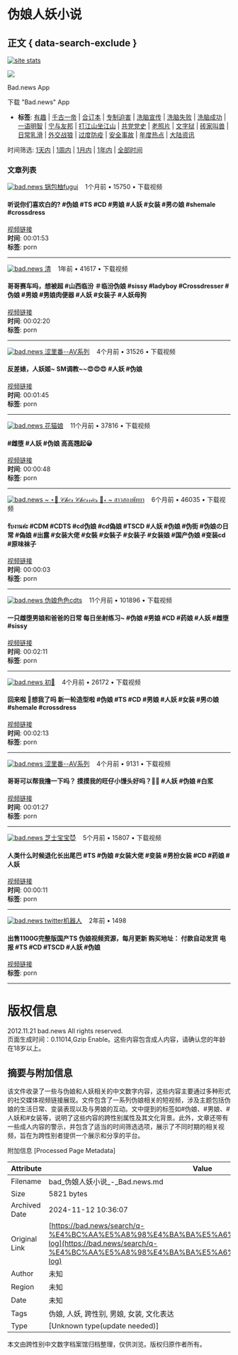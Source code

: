 # 伪娘人妖小说

## 正文 { data-search-exclude }


[![site stats](https://c.statcounter.com/12770071/0/4dcaea1f/1/)](https://statcounter.com/ "site stats")

![](https://bad.news/images/default_avatar_400x400.jpeg)

Bad.news App

下载 "Bad.news" App

- **标签**: [有趣](https://html.bad.news/tag/有趣) | [千古一帝](https://html.bad.news/sub/千古一帝) | [合订本](https://html.bad.news/sub/挖坟合订本) | [专制迫害](https://html.bad.news/sub/专制迫害) | [洗脑宣传](https://html.bad.news/sub/洗脑宣传) | [洗脑失败](https://html.bad.news/sub/觉醒韭菜) | [洗脑成功](https://html.bad.news/sub/人矿弱智) | [一语明智](https://html.bad.news/sub/一语明智) | [宁与友邦](https://html.bad.news/sub/宁与友邦) | [打江山坐江山](https://html.bad.news/sub/打江山坐江山) | [共党党史](https://html.bad.news/sub/共党党史) | [老照片](https://html.bad.news/sub/老照片) | [文字狱](https://html.bad.news/sub/文字狱) | [砖家叫兽](https://html.bad.news/sub/砖家叫兽) | [日常乳滑](https://html.bad.news/sub/日常乳滑) | [外交战狼](https://html.bad.news/sub/外交战狼) | [过度防疫](https://html.bad.news/sub/过度防疫) | [安全事故](https://html.bad.news/tag/安全事故) | [年度热点](https://html.bad.news/tag/年度热点) | [大陆资讯](https://html.bad.news/tag/大陆资讯)

时间筛选: [1天内](https://html.bad.news/search/t-day/q-伪娘人妖小说/type-) | [1周内](https://html.bad.news/search/t-week/q-伪娘人妖小说/type-) | [1月内](https://html.bad.news/search/t-month/q-伪娘人妖小说/type-) | [1年内](https://html.bad.news/search/t-year/q-伪娘人妖小说/type-) | [全部时间](https://html.bad.news/search/t-all/q-伪娘人妖小说/type-)

### 文章列表

[![bad.news](https://img.lvv2.com/images/topic/profile_images/d9506feee91eb8a4d07624f709f54fa6.jpg) 锅包柚fugui](https://html.bad.news/search/t-all/q-user:jinxue200202)    1个月前 • 15750 • 下载视频

#### 听说你们喜欢白的? #伪娘 #TS #CD #男娘 #人妖 #女装 #男の娘 #shemale #crossdress 
[视频链接](https://html.bad.news/t/5452289)  
**时间**: 00:01:53  
**标签**: porn

---

[![bad.news](https://img.lvv2.com/images/topic/profile_images/02c1116401864e0aa2f58b6ff84b5450.jpg) 清](https://html.bad.news/search/t-all/q-user:Cdm5422436)    1年前 • 41617 • 下载视频

#### 哥哥赛车吗，想被超 #山西临汾 ＃临汾伪娘 #sissy #ladyboy #Crossdresser #伪娘 #男娘 #男娘肉便器 #人妖 #女装子 #人妖母狗
[视频链接](https://html.bad.news/t/4822326)  
**时间**: 00:02:20  
**标签**: porn

---

[![bad.news](/images/lightbox-blank.gif) 涩里番--AV系列](https://html.bad.news/search/t-all/q-user:selifan_av)    4个月前 • 31526 • 下载视频

#### 反差婊，人妖姬~ SM调教~~😍😍😍 #人妖 #伪娘
[视频链接](https://html.bad.news/t/5361570)  
**时间**: 00:01:45  
**标签**: porn

---

[![bad.news](/images/lightbox-blank.gif) 花猫娘](https://html.bad.news/search/t-all/q-user:za777788)    11个月前 • 37816 • 下载视频

#### #雌堕 #人妖 #伪娘 高高翘起😀
[视频链接](https://html.bad.news/t/5169220)  
**时间**: 00:00:48  
**标签**: porn

---

[![bad.news](/images/lightbox-blank.gif) ~ ⋆🎀 𝒞𝒽𝑒𝓇 𝒞𝒽𝑒𝓇𝓇𝒾𝑒𝓈 🎀⋆ ~ สาวสองพัทยา](https://html.bad.news/search/t-all/q-user:pasinee_iiiii)    6个月前 • 46035 • 下载视频

#### รับงานค่ะ #CDM #CDTS #cd伪娘 #cd偽娘 #TSCD #人妖 #伪娘 #伪街 #伪娘の日常 #偽娘 #出露 #女装大佬 #女裝 #女裝子 #女装子 #女装娘 #国产伪娘 #变装cd #原味袜子
[视频链接](https://html.bad.news/t/5327987)  
**时间**: 00:00:03  
**标签**: porn

---

[![bad.news](/images/lightbox-blank.gif) 伪娘色色cdts](https://html.bad.news/search/t-all/q-user:TSCD6)    11个月前 • 101896 • 下载视频

#### 一只雌堕男娘和爸爸的日常 每日坐射练习~ #伪娘 #男娘 #CD #药娘 #人妖 #雌堕 #sissy
[视频链接](https://html.bad.news/t/5180329)  
**时间**: 00:02:11  
**标签**: porn

---

[![bad.news](/images/lightbox-blank.gif) 初🍒](https://html.bad.news/search/t-all/q-user:Chjcd0)    4个月前 • 26172 • 下载视频

#### 回来啦 🥰想我了吗 新一轮造型啦 #伪娘 #TS #CD #男娘 #人妖 #女装 #男の娘 #shemale #crossdress
[视频链接](https://html.bad.news/t/5360349)  
**时间**: 00:02:13  
**标签**: porn

---

[![bad.news](/images/lightbox-blank.gif) 涩里番--AV系列](https://html.bad.news/search/t-all/q-user:selifan_av)    4个月前 • 9131 • 下载视频

#### 哥哥可以帮我撸一下吗？ 摸摸我的旺仔小馒头好吗？🩷🩷 #人妖 #伪娘 #白浆
[视频链接](https://html.bad.news/t/5364600)  
**时间**: 00:01:27  
**标签**: porn

---

[![bad.news](/images/lightbox-blank.gif) 芝士宝宝😈](https://html.bad.news/search/t-all/q-user:PaigeShipe53050)    5个月前 • 15807 • 下载视频

#### 人类什么时候退化长出尾巴 #TS #伪娘 #女装大佬 #变装 #男扮女装 #CD #药娘 #人妖
[视频链接](https://html.bad.news/t/5349056)  
**时间**: 00:00:11  
**标签**: porn

---

[![bad.news](/images/lightbox-blank.gif) twitter机器人](https://html.bad.news/search/t-all/q-user:username-twitter机器人)    2年前 • 1498

#### 出售1100G完整版国产TS 伪娘视频资源，每月更新 购买地址： 付款自动发货 电报 #TS #CD #TSCD #人妖 #伪娘
[视频链接](https://html.bad.news/t/3584531)  
**标签**: porn

---

# 版权信息

2012.11.21 bad.news All rights reserved.  
页面生成时间：0.11014,Gzip Enable。这些内容包含成人内容，请确认您的年龄在18岁以上。

## 摘要与附加信息

<!-- tcd_abstract -->
该文件收录了一些与伪娘和人妖相关的中文数字内容，这些内容主要通过多种形式的社交媒体视频链接展现。文件包含了一系列伪娘相关的短视频，涉及主题包括伪娘的生活日常、变装表现以及与男娘的互动。文中提到的标签如#伪娘、#男娘、#人妖和#女装等，说明了这些内容的跨性别属性及其文化背景。此外，文章还带有一些成人内容的警示，并包含了适当的时间筛选选项，展示了不同时期的相关视频，旨在为跨性别者提供一个展示和分享的平台。
<!-- tcd_abstract_end -->

附加信息 [Processed Page Metadata]

| Attribute       | Value                                  |
|-----------------|----------------------------------------|
| Filename        | bad_伪娘人妖小说_-_Bad.news.md                             |
| Size            | 5821 bytes                           |
| Archived Date   | 2024-11-12 10:36:07                             |
| Original Link   | [https://bad.news/search/q-%E4%BC%AA%E5%A8%98%E4%BA%BA%E5%A6%96%E5%B0%8F%E8%AF%B4/via-log](https://bad.news/search/q-%E4%BC%AA%E5%A8%98%E4%BA%BA%E5%A6%96%E5%B0%8F%E8%AF%B4/via-log)                       |
| Author          | 未知                               |
| Region          | 未知                               |
| Date            | 未知                                 |
| Tags            | 伪娘, 人妖, 跨性别, 男娘, 女装, 文化表达                                 |
| Type            | [Unknown type(update needed)]                                 |
<!-- tcd_table_end -->

本文由跨性别中文数字档案馆归档整理，仅供浏览。版权归原作者所有。
